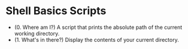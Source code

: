 # Shell Basics Scripts

- (0. Where am I?) A script that prints the absolute path of the current working directory.
- (1. What's in there?) Display the contents of your current directory.